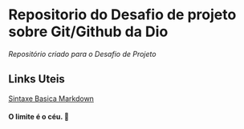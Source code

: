 # Repositorio do Desafio de projeto sobre Git/Github da Dio
_Repositório criado para o Desafio de Projeto_

## Links Uteis 
[Sintaxe Basica Markdown](https://docs.pipz.com/central-de-ajuda/learning-center/guia-basico-de-markdown#open)







#### O limite é o céu. :rocket:
